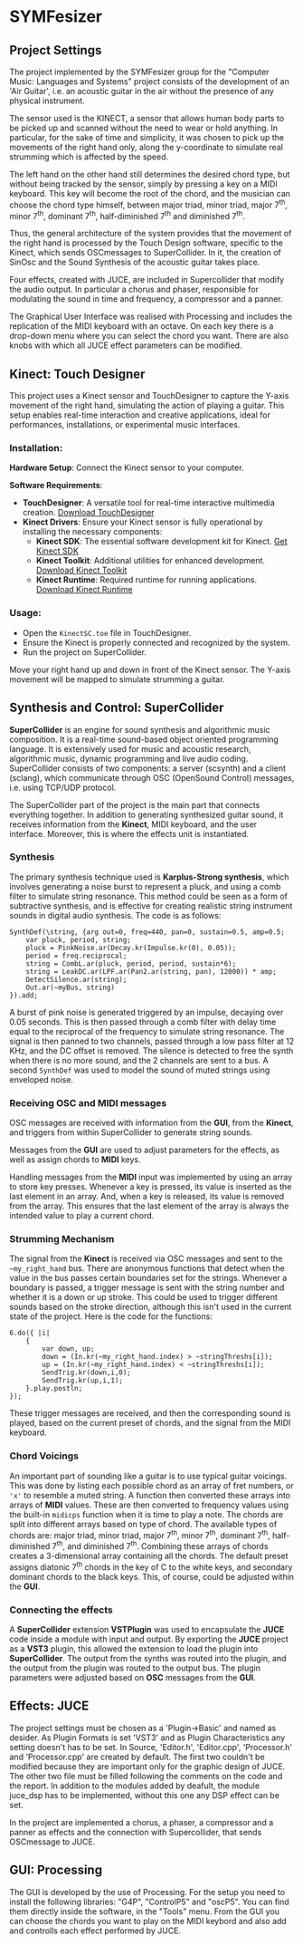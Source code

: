 # SYMFesizer
## Project Settings
The project implemented by the SYMFesizer group for the "Computer Music: Languages and Systems" project consists of the development of an 'Air Guitar', i.e. an acoustic guitar in the air without the presence of any physical instrument. 

The sensor used is the KINECT, a sensor that allows human body parts to be picked up and scanned without the need to wear or hold anything. In particular, for the sake of time and simplicity, it was chosen to pick up the movements of the right hand only, along the y-coordinate to simulate real strumming which is affected by the speed.

The left hand on the other hand still determines the desired chord type, but without being tracked by the sensor, simply by pressing a key on a MIDI keyboard. This key will become the root of the chord, and the musician can choose the chord type himself, between  major
triad, minor triad, major 7<sup>th</sup>, minor 7<sup>th</sup>, dominant 7<sup>th</sup>, half-diminished 7<sup>th</sup> and diminished 7<sup>th</sup>.

Thus, the general architecture of the system provides that the movement of the right hand is processed by the Touch Design software, specific to the Kinect, which sends OSCmessages to SuperCollider. In it, the creation of SinOsc and the Sound Synthesis of the acoustic guitar takes place. 

Four effects, created with JUCE, are included in Supercollider that modify the audio output. In particular a chorus and phaser, responsible for modulating the sound in time and frequency, a compressor and a panner. 

The Graphical User Interface was realised with Processing and includes the replication of the MIDI keyboard with an octave. On each key there is a drop-down menu where you can select the chord you want. There are also knobs with which all JUCE effect parameters can be modified.  

## Kinect: Touch Designer
This project uses a Kinect sensor and TouchDesigner to capture the Y-axis movement of the right hand, simulating the action of playing a guitar. 
This setup enables real-time interaction and creative applications, ideal for performances, installations, or experimental music interfaces.
### Installation:

**Hardware Setup**: Connect the Kinect sensor to your computer.

**Software Requirements**:

- **TouchDesigner**: A versatile tool for real-time interactive multimedia creation. [Download TouchDesigner](https://derivative.ca/)
- **Kinect Drivers**: Ensure your Kinect sensor is fully operational by installing the necessary components:
  - **Kinect SDK**: The essential software development kit for Kinect. [Get Kinect SDK](https://developer.microsoft.com/en-us/windows/kinect)
  - **Kinect Toolkit**: Additional utilities for enhanced development. [Download Kinect Toolkit](https://www.microsoft.com/en-us/download/details.aspx?id=40276)
  - **Kinect Runtime**: Required runtime for running applications. [Download Kinect Runtime](https://www.microsoft.com/en-us/download/details.aspx?id=44561)

### Usage:
- Open the `KinectSC.toe` file in TouchDesigner. 
- Ensure the Kinect is properly connected and recognized by the system. 
- Run the project on SuperCollider.
  
Move your right hand up and down in front of the Kinect sensor. The Y-axis movement will be mapped to simulate strumming a guitar.


## Synthesis and Control: SuperCollider
**SuperCollider** is an engine for sound synthesis and algorithmic music composition.
It is a real-time sound-based object oriented programming language. 
It is extensively used for music and acoustic research, algorithmic music, dynamic programming and live audio coding. SuperCollider consists of two components: a server (scsynth) and a client (sclang), which communicate through OSC (OpenSound Control) messages, i.e. using TCP/UDP protocol. 

The SuperCollider part of the project is the main part that connects everything together. In addition to generating synthesized guitar sound, it receives information from the **Kinect**, MIDI keyboard, and the user interface. Moreover, this is where the effects unit is instantiated.

### Synthesis
The primary synthesis technique used is **Karplus-Strong synthesis**, which involves generating a noise burst to represent a pluck, and using a comb filter to simulate string resonance. This method could be seen as a form of subtractive synthesis, and is effective for creating realistic string instrument sounds in digital audio synthesis. The code is as follows:

```
SynthDef(\string, {arg out=0, freq=440, pan=0, sustain=0.5, amp=0.5;
	var pluck, period, string;
	pluck = PinkNoise.ar(Decay.kr(Impulse.kr(0), 0.05));
	period = freq.reciprocal;
	string = CombL.ar(pluck, period, period, sustain*6);
	string = LeakDC.ar(LPF.ar(Pan2.ar(string, pan), 12000)) * amp;
	DetectSilence.ar(string);
	Out.ar(~myBus, string)
}).add;
```
A burst of pink noise is generated triggered by an impulse, decaying over 0.05 seconds. This is then passed through a comb filter with delay time equal to the reciprocal of the frequency to simulate string resonance. The signal is then panned to two channels, passed through a low pass filter at 12 KHz, and the DC offset is removed. The silence is detected to free the synth when there is no more sound, and the 2 channels are sent to a bus. A second `SynthDef` was used to model the sound of muted strings using enveloped noise.

### Receiving OSC and MIDI messages
OSC messages are received with information from the **GUI**, from the **Kinect**, and triggers from within SuperCollider to generate string sounds.

Messages from the **GUI** are used to adjust parameters for the effects, as well as assign chords to **MIDI** keys.

Handling messages from the **MIDI** input was implemented by using an array to store key presses. Whenever a key is pressed, its value is inserted as the last element in an array. And, when a key is released, its value is removed from the array. This ensures that the last element of the array is always the intended value to play a current chord.

### Strumming Mechanism
The signal from the **Kinect** is received via OSC messages and sent to the `~my_right_hand` bus. There are anonymous functions that detect when the value in the bus passes certain boundaries set for the strings. Whenever a boundary is passed, a trigger message is sent with the string number and whether it is a down or up stroke. This could be used to trigger different sounds based on the stroke direction, although this isn't used in the current state of the project. Here is the code for the functions: 

```
6.do({ |i|
	{
		var down, up;
		down = (In.kr(~my_right_hand.index) > ~stringThreshs[i]);
		up = (In.kr(~my_right_hand.index) < ~stringThreshs[i]);
		SendTrig.kr(down,i,0);
		SendTrig.kr(up,i,1);
	}.play.postln;
});
```

These trigger messages are received, and then the corresponding sound is played, based on the current preset of chords, and the signal from the MIDI keyboard.

### Chord Voicings
An important part of sounding like a guitar is to use typical guitar voicings. This was done by listing each possible chord as an array of fret numbers, or `'x'` to resemble a muted string. A function then converted these arrays into arrays of **MIDI** values. These are then converted to frequency values using the built-in `midicps` function when it is time to play a note. The chords are split into different arrays based on type of chord. The available types of chords are: major triad, minor triad, major 7<sup>th</sup>, minor 7<sup>th</sup>, dominant 7<sup>th</sup>, half-diminished 7<sup>th</sup>, and diminished 7<sup>th</sup>. Combining these arrays of chords creates a 3-dimensional array containing all the chords. The default preset assigns diatonic 7<sup>th</sup> chords in the key of C to the white keys, and secondary dominant chords to the black keys. This, of course, could be adjusted within the **GUI**.

### Connecting the effects
A **SuperCollider** extension **VSTPlugin** was used to encapsulate the **JUCE** code inside a module with input and output. By exporting the **JUCE** project as a **VST3** plugin, this allowed the extension to load the plugin into **SuperCollider**. The output from the synths was routed into the plugin, and the output from the plugin was routed to the output bus. The plugin parameters were adjusted based on **OSC** messages from the **GUI**.

## Effects: JUCE
The project settings must be chosen as a 'Plugin->Basic' and named as desider. 
As Plugin Formats is set 'VST3' and as Plugin Characteristics any setting doesn't has to be set.
In Source, 'Editor.h', 'Editor.cpp', 'Processor.h' and 'Processor.cpp' are created by default. The first two couldn't be modified because they are important only for the graphic design of JUCE. The other two file must be filled following the comments on the code and the report. 
In addition to the modules added by deafult, the module juce_dsp has to be implemented, without this one any DSP effect can be set. 

In the project are implemented a chorus, a phaser, a compressor and a panner as effects and the connection with Supercollider, that sends OSCmessage to JUCE. 

## GUI: Processing
The GUI is developed by the use of Processing. For the setup you need to install the following libraries: "G4P", "ControlP5" and "oscP5". You can find them directly inside the software, in the "Tools" menu. 
From the GUI you can choose the chords you want to play on the MIDI keybord and also add and controlls each effect performed by JUCE.   

